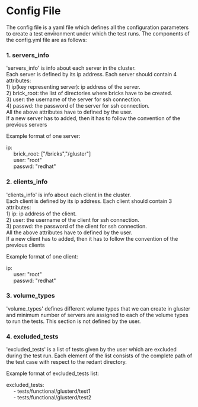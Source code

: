 <h1>Config File</h1>

The config file is a yaml file which defines all the configuration parameters
to create a test environment under which the test runs.
The components of the config.yml file are as follows:

<h3>1. servers_info</h3>
'servers_info' is info about each server in the cluster.<br>
Each server is defined by its ip address.
Each server should contain 4 attributes:<br>
1) ip(key representing server): ip address of the server.<br>
2) brick_root: the list of directories where bricks have to be created.<br>
3) user: the username of the server for ssh connection.<br>
4) passwd: the password of the server for ssh connection.<br>
All the above attributes have to defined by the user.<br>
If a new server has to added, then it has to follow the convention of the
previous servers

Example format of one server:<br>

ip:<br>
    &nbsp;&nbsp;&nbsp;&nbsp; brick_root: ["/bricks","/gluster"]<br>
    &nbsp;&nbsp;&nbsp;&nbsp; user: "root"<br>
    &nbsp;&nbsp;&nbsp;&nbsp; passwd: "redhat"<br>

<h3>2. clients_info</h3>
'clients_info' is info about each client in the cluster.<br>
Each client is defined by its ip address.
Each client should contain 3 attributes:<br>
1) ip: ip address of the client.<br>
2) user: the username of the client for ssh connection.<br>
3) passwd: the password of the client for ssh connection.<br>
All the above attributes have to defined by the user.<br>
If a new client has to added, then it has to follow the convention of the
previous clients 

Example format of one client:<br>

ip:<br>
   &nbsp;&nbsp;&nbsp;&nbsp; user: "root"<br>
   &nbsp;&nbsp;&nbsp;&nbsp; passwd: "redhat"<br>

<h3>3. volume_types</h3>
'volume_types' defines different volume types that we can create in
gluster and minimum number of servers are assigned to each of the
volume types to run the tests. This section is not defined by the user.

<h3>4. excluded_tests</h3>
'excluded_tests' is a list of tests given by the user which are excluded during
the test run. Each element of the list consists of the complete path of the test
case with respect to the redant directory.

Example format of excluded_tests list:<br>

excluded_tests:<br>
    &nbsp;&nbsp;&nbsp;&nbsp; - tests/functional/glusterd/test1<br>
    &nbsp;&nbsp;&nbsp;&nbsp; - tests/functional/glusterd/test2<br>
